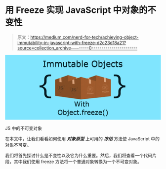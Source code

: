 # 用 Freeze 实现 JavaScript 中对象的不变性

> 原文：<https://medium.com/nerd-for-tech/achieving-object-immutability-in-javascript-with-freeze-d2c23d18a21?source=collection_archive---------0----------------------->

![](img/95005cdc4abbc2af3a8c09c2a9c79052.png)

JS 中的不可变对象

在本文中，让我们看看如何使用 ***对象原型*** 上可用的 ***冻结*** 方法使 JavaScript 中的对象不可变。

我们将首先探讨什么是不变性以及它为什么重要。然后，我们将查看一个代码片段，其中我们使用 freeze 方法将一个普通对象转换为一个不可变对象。
